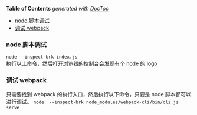<!-- START doctoc generated TOC please keep comment here to allow auto update -->
<!-- DON'T EDIT THIS SECTION, INSTEAD RE-RUN doctoc TO UPDATE -->
**Table of Contents**  *generated with [DocToc](https://github.com/thlorenz/doctoc)*

- [node 脚本调试](#node-%E8%84%9A%E6%9C%AC%E8%B0%83%E8%AF%95)
- [调试 webpack](#%E8%B0%83%E8%AF%95-webpack)

<!-- END doctoc generated TOC please keep comment here to allow auto update -->

### node 脚本调试

`node --inspect-brk index.js`  
执行以上命令，然后打开浏览器的控制台会发现有个 node 的 logo

### 调试 webpack

只需要找到 webpack 的执行入口，然后执行以下命令，只要是 node 脚本都可以进行调试。
`node  --inspect-brk node_modules/webpack-cli/bin/cli.js serve`
